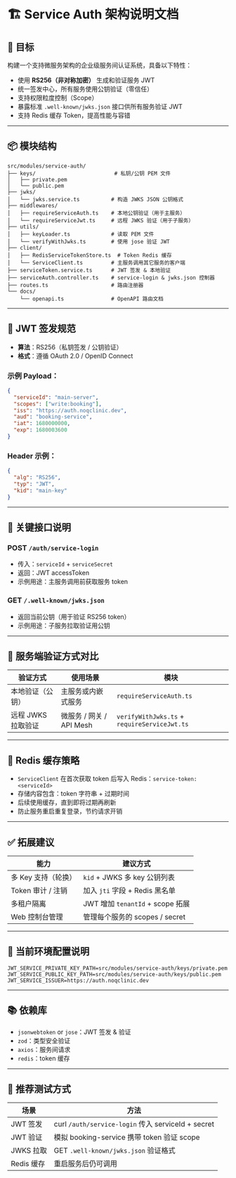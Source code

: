 # 🏗️ Service Auth 架构说明文档

## 🎯 目标

构建一个支持微服务架构的企业级服务间认证系统，具备以下特性：

- 使用 **RS256（非对称加密）** 生成和验证服务 JWT
- 统一签发中心，所有服务使用公钥验证（零信任）
- 支持权限粒度控制（Scope）
- 暴露标准 `.well-known/jwks.json` 接口供所有服务验证 JWT
- 支持 Redis 缓存 Token，提高性能与容错

------

## 📦 模块结构

```
src/modules/service-auth/
├── keys/                         # 私钥/公钥 PEM 文件
│   ├── private.pem
│   └── public.pem
├── jwks/
│   └── jwks.service.ts          # 构造 JWKS JSON 公钥格式
├── middlewares/
│   ├── requireServiceAuth.ts    # 本地公钥验证（用于主服务）
│   └── requireServiceJwt.ts     # 远程 JWKS 验证（用于子服务）
├── utils/
│   ├── keyLoader.ts             # 读取 PEM 文件
│   └── verifyWithJwks.ts        # 使用 jose 验证 JWT
├── client/
│   ├── RedisServiceTokenStore.ts  # Token Redis 缓存
│   └── ServiceClient.ts         # 主服务调用其它服务的客户端
├── serviceToken.service.ts      # JWT 签发 & 本地验证
├── serviceAuth.controller.ts    # service-login & jwks.json 控制器
├── routes.ts                    # 路由注册器
└── docs/
    └── openapi.ts               # OpenAPI 路由文档
```

------

## 🔐 JWT 签发规范

- **算法**：RS256（私钥签发 / 公钥验证）
- **格式**：遵循 OAuth 2.0 / OpenID Connect

### 示例 Payload：

```json
{
  "serviceId": "main-server",
  "scopes": ["write:booking"],
  "iss": "https://auth.noqclinic.dev",
  "aud": "booking-service",
  "iat": 1680000000,
  "exp": 1680003600
}
```

### Header 示例：

```json
{
  "alg": "RS256",
  "typ": "JWT",
  "kid": "main-key"
}
```

------

## 🔗 关键接口说明

### POST `/auth/service-login`

- 传入：`serviceId` + `serviceSecret`
- 返回：JWT accessToken
- 示例用途：主服务调用前获取服务 token

### GET `/.well-known/jwks.json`

- 返回当前公钥（用于验证 RS256 token）
- 示例用途：子服务拉取验证用公钥

------

## 🧠 服务端验证方式对比

| 验证方式           | 使用场景                 | 模块                                         |
| ------------------ | ------------------------ | -------------------------------------------- |
| 本地验证（公钥）   | 主服务或内嵌式服务       | `requireServiceAuth.ts`                      |
| 远程 JWKS 拉取验证 | 微服务 / 网关 / API Mesh | `verifyWithJwks.ts` + `requireServiceJwt.ts` |

------

## 🔁 Redis 缓存策略

- `ServiceClient` 在首次获取 token 后写入 Redis：`service-token:<serviceId>`
- 存储内容包含：token 字符串 + 过期时间
- 后续使用缓存，直到即将过期再刷新
- 防止服务重启重复登录，节约请求开销

------

## ✅ 拓展建议

| 能力                | 建议方式                         |
| ------------------- | -------------------------------- |
| 多 Key 支持（轮换） | `kid` + JWKS 多 key 公钥列表     |
| Token 审计 / 注销   | 加入 `jti` 字段 + Redis 黑名单   |
| 多租户隔离          | JWT 增加 `tenantId` + scope 拓展 |
| Web 控制台管理      | 管理每个服务的 scopes / secret   |

------

## 📌 当前环境配置说明

```env
JWT_SERVICE_PRIVATE_KEY_PATH=src/modules/service-auth/keys/private.pem
JWT_SERVICE_PUBLIC_KEY_PATH=src/modules/service-auth/keys/public.pem
JWT_SERVICE_ISSUER=https://auth.noqclinic.dev
```

------

## 📚 依赖库

- `jsonwebtoken` or `jose`：JWT 签发 & 验证
- `zod`：类型安全验证
- `axios`：服务间请求
- `redis`：token 缓存

------

## 🧪 推荐测试方式

| 场景       | 方法                                               |
| ---------- | -------------------------------------------------- |
| JWT 签发   | curl `/auth/service-login` 传入 serviceId + secret |
| JWT 验证   | 模拟 booking-service 携带 token 验证 scope         |
| JWKS 拉取  | GET `.well-known/jwks.json` 验证格式               |
| Redis 缓存 | 重启服务后仍可调用                                 |